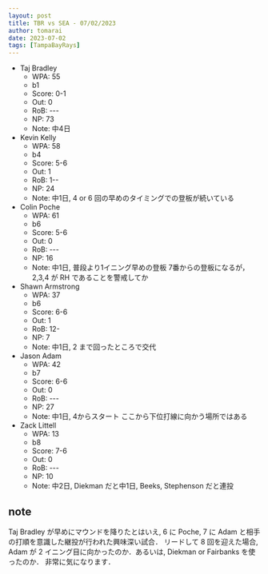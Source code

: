 ```yaml
---
layout: post
title: TBR vs SEA - 07/02/2023
author: tomarai
date: 2023-07-02
tags: [TampaBayRays]
---
```


* Taj Bradley
	- WPA: 55
	- b1
	- Score: 0-1
	- Out: 0
	- RoB: ---
	- NP: 73
	- Note: 中4日
* Kevin Kelly
	- WPA: 58
	- b4
	- Score: 5-6
	- Out: 1
	- RoB: 1--
	- NP: 24
	- Note: 中1日, 4 or 6 回の早めのタイミングでの登板が続いている
* Colin Poche
	- WPA: 61
	- b6
	- Score: 5-6
	- Out: 0
	- RoB: ---
	- NP: 16
	- Note: 中1日, 普段より1イニング早めの登板 7番からの登板になるが，2,3,4 が RH であることを警戒してか
* Shawn Armstrong
	- WPA: 37
	- b6
	- Score: 6-6
	- Out: 1
	- RoB: 12-
	- NP: 7
	- Note: 中1日, 2 まで回ったところで交代
* Jason Adam
	- WPA: 42
	- b7
	- Score: 6-6
	- Out: 0
	- RoB: ---
	- NP: 27
	- Note: 中1日, 4からスタート ここから下位打線に向かう場所ではある
* Zack Littell
	- WPA: 13
	- b8
	- Score: 7-6
	- Out: 0
	- RoB: ---
	- NP: 10
	- Note: 中2日, Diekman だと中1日, Beeks, Stephenson だと連投

## note

Taj Bradley が早めにマウンドを降りたとはいえ, 6 に Poche, 7 に Adam と相手の打順を意識した継投が行われた興味深い試合．
リードして 8 回を迎えた場合, Adam が 2 イニング目に向かったのか．あるいは, Diekman or Fairbanks を使ったのか．
非常に気になります．
